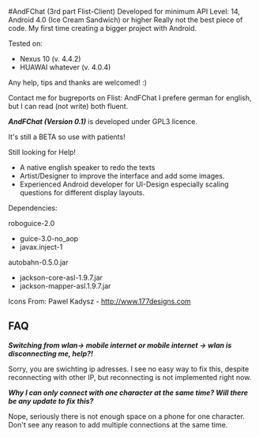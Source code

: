 #AndFChat (3rd part Flist-Client)
Developed for minimum API Level: 14, Android 4.0 (Ice Cream Sandwich) or higher
Really not the best piece of code. My first time creating a bigger project with Android.

Tested on:
- Nexus 10 (v. 4.4.2)
- HUAWAI whatever (v. 4.0.4)

Any help, tips and thanks are welcomed! :)

Contact me for bugreports on Flist: AndFChat
I prefere german for english, but I can read (not write) both fluent.

***AndFChat (Version 0.1)*** is developed under GPL3 licence.

It's still a BETA so use with patients!

Still looking for Help!
* A native english speaker to redo the texts
* Artist/Designer to improve the interface and add some images.
* Experienced Android developer for UI-Design especially scaling questions for different display layouts.

Dependencies:

roboguice-2.0
- guice-3.0-no_aop
- javax.inject-1

autobahn-0.5.0.jar
- jackson-core-asl-1.9.7.jar
- jackson-mapper-asl.1.9.7.jar

Icons From:
Pawel Kadysz - http://www.177designs.com


## FAQ

***Switching from wlan-> mobile internet or mobile internet -> wlan is disconnecting me, help?!***

Sorry, you are swichting ip adresses. I see no easy way to fix this, despite reconnecting with other IP, but reconnecting is not implemented right now.

***Why I can only connect with one character at the same time? Will there be any update to fix this?***

Nope, seriously there is not enough space on a phone for one character. Don't see any reason to add multiple connections at the same time.
